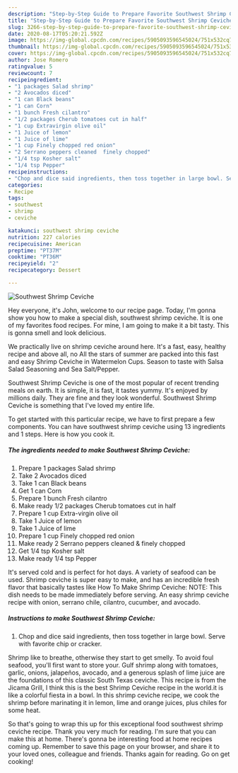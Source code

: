 ```yaml
---
description: "Step-by-Step Guide to Prepare Favorite Southwest Shrimp Ceviche"
title: "Step-by-Step Guide to Prepare Favorite Southwest Shrimp Ceviche"
slug: 3266-step-by-step-guide-to-prepare-favorite-southwest-shrimp-ceviche
date: 2020-08-17T05:20:21.592Z
image: https://img-global.cpcdn.com/recipes/5905093596545024/751x532cq70/southwest-shrimp-ceviche-recipe-main-photo.jpg
thumbnail: https://img-global.cpcdn.com/recipes/5905093596545024/751x532cq70/southwest-shrimp-ceviche-recipe-main-photo.jpg
cover: https://img-global.cpcdn.com/recipes/5905093596545024/751x532cq70/southwest-shrimp-ceviche-recipe-main-photo.jpg
author: Jose Romero
ratingvalue: 5
reviewcount: 7
recipeingredient:
- "1 packages Salad shrimp"
- "2 Avocados diced"
- "1 can Black beans"
- "1 can Corn"
- "1 bunch Fresh cilantro"
- "1/2 packages Cherub tomatoes cut in half"
- "1 cup Extravirgin olive oil"
- "1 Juice of lemon"
- "1 Juice of lime"
- "1 cup Finely chopped red onion"
- "2 Serrano peppers cleaned  finely chopped"
- "1/4 tsp Kosher salt"
- "1/4 tsp Pepper"
recipeinstructions:
- "Chop and dice said ingredients, then toss together in large bowl. Serve with favorite chip or cracker."
categories:
- Recipe
tags:
- southwest
- shrimp
- ceviche

katakunci: southwest shrimp ceviche 
nutrition: 227 calories
recipecuisine: American
preptime: "PT37M"
cooktime: "PT36M"
recipeyield: "2"
recipecategory: Dessert

---
```



![Southwest Shrimp Ceviche](https://img-global.cpcdn.com/recipes/5905093596545024/751x532cq70/southwest-shrimp-ceviche-recipe-main-photo.jpg)

Hey everyone, it's John, welcome to our recipe page. Today, I'm gonna show you how to make a special dish, southwest shrimp ceviche. It is one of my favorites food recipes. For mine, I am going to make it a bit tasty. This is gonna smell and look delicious.

We practically live on shrimp ceviche around here. It&#39;s a fast, easy, healthy recipe and above all, no All the stars of summer are packed into this fast and easy Shrimp Ceviche in Watermelon Cups. Season to taste with Salsa Salad Seasoning and Sea Salt/Pepper.

Southwest Shrimp Ceviche is one of the most popular of recent trending meals on earth. It is simple, it is fast, it tastes yummy. It's enjoyed by millions daily. They are fine and they look wonderful. Southwest Shrimp Ceviche is something that I've loved my entire life.


To get started with this particular recipe, we have to first prepare a few components. You can have southwest shrimp ceviche using 13 ingredients and 1 steps. Here is how you cook it.

<!--inarticleads1-->

##### The ingredients needed to make Southwest Shrimp Ceviche:

1. Prepare 1 packages Salad shrimp
1. Take 2 Avocados diced
1. Take 1 can Black beans
1. Get 1 can Corn
1. Prepare 1 bunch Fresh cilantro
1. Make ready 1/2 packages Cherub tomatoes cut in half
1. Prepare 1 cup Extra-virgin olive oil
1. Take 1 Juice of lemon
1. Take 1 Juice of lime
1. Prepare 1 cup Finely chopped red onion
1. Make ready 2 Serrano peppers cleaned &amp; finely chopped
1. Get 1/4 tsp Kosher salt
1. Make ready 1/4 tsp Pepper


It&#39;s served cold and is perfect for hot days. A variety of seafood can be used. Shrimp ceviche is super easy to make, and has an incredible fresh flavor that basically tastes like How To Make Shrimp Ceviche: NOTE: This dish needs to be made immediately before serving. An easy shrimp ceviche recipe with onion, serrano chile, cilantro, cucumber, and avocado. 

<!--inarticleads2-->

##### Instructions to make Southwest Shrimp Ceviche:

1. Chop and dice said ingredients, then toss together in large bowl. Serve with favorite chip or cracker.


Shrimp like to breathe, otherwise they start to get smelly. To avoid foul seafood, you&#39;ll first want to store your. Gulf shrimp along with tomatoes, garlic, onions, jalapeños, avocado, and a generous splash of lime juice are the foundations of this classic South Texas ceviche. This recipe is from the Jicama Grill, I think this is the best Shrimp Ceviche recipe in the world.it is like a colorful fiesta in a bowl. In this shrimp ceviche recipe, we cook the shrimp before marinating it in lemon, lime and orange juices, plus chiles for some heat. 

So that's going to wrap this up for this exceptional food southwest shrimp ceviche recipe. Thank you very much for reading. I'm sure that you can make this at home. There's gonna be interesting food at home recipes coming up. Remember to save this page on your browser, and share it to your loved ones, colleague and friends. Thanks again for reading. Go on get cooking!
